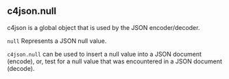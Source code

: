 ## c4json.null

c4json is a global object that is used by the JSON encoder/decoder.

`null` Represents a JSON null value. 

`c4json.null` can be used to insert a null value into a JSON document (encode), or,  test for a null value that was encountered in a JSON document (decode).